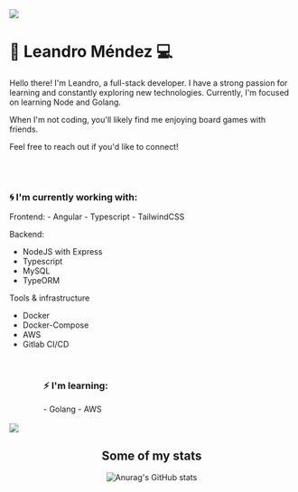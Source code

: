 <img src="https://64.media.tumblr.com/2bedb2e6ff53e409438699b7c5a573cf/tumblr_ol0bazHsKh1qbw2q1o1_1280.png">

<h1>🌊 Leandro Méndez 💻</h1>

<p>Hello there! I'm Leandro, a full-stack developer. I have a strong passion for learning and constantly exploring new technologies. Currently, I'm focused on learning Node and Golang.</p>
<p>When I'm not coding, you'll likely find me enjoying board games with friends.</p>
<p>Feel free to reach out if you'd like to connect!</p>
<br>
<br>
<div>
<div>
<h3>🌀 I'm currently working with:</h3>
   Frontend:   
   - Angular
   - Typescript
   - TailwindCSS

  Backend:
  - NodeJS with Express
  - Typescript
  - MySQL
  - TypeORM

   Tools & infrastructure
   - Docker
   - Docker-Compose
   - AWS
   - Gitlab CI/CD
  </div>
  

<br>
<div style="margin-left: 60px">
<h3> ⚡  I'm learning:</h3>
- Golang
- AWS
</div>
</div>
<br>


<img src="https://j.gifs.com/zKxZPy.gif">
<br>
<div align="center">
<h2>Some of my stats</h2>
   
![Anurag's GitHub stats](https://github-readme-stats.vercel.app/api?username=LeanMendez&show_icons=true&theme=cobalt)

</div>

